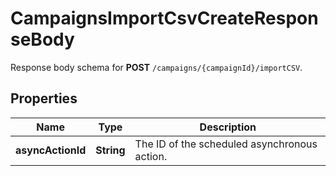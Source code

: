 

# CampaignsImportCsvCreateResponseBody

Response body schema for **POST** `/campaigns/{campaignId}/importCSV`.

## Properties

| Name | Type | Description |
|------------ | ------------- | ------------- |
|**asyncActionId** | **String** | The ID of the scheduled asynchronous action. |



